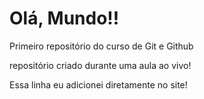 # Olá, Mundo!!
 Primeiro repositório do curso de Git e Github

 repositório criado durante uma aula ao vivo!
 
 Essa linha eu adicionei diretamente no site!
